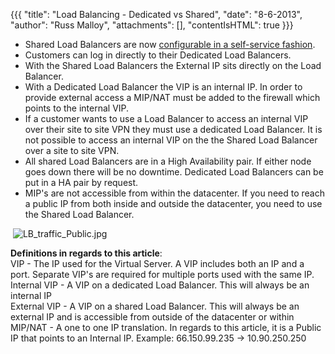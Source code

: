 {{{
  "title": "Load Balancing - Dedicated vs Shared",
  "date": "8-6-2013",
  "author": "Russ Malloy",
  "attachments": [],
  "contentIsHTML": true
}}}

<div>
  <ul>
    <li>Shared Load Balancers are now <a href="http://help.tier3.com/entries/22110695-Creating-a-Self-Service-Load-Balancing-Configuration">configurable in a self-service fashion</a>.</li>
    <li>Customers can log in directly to their Dedicated Load Balancers.</li>
    <li>With the Shared Load Balancers the External IP sits directly on the Load Balancer.</li>
    <li>With a Dedicated Load Balancer the VIP is an internal IP. In order to provide external access a MIP/NAT must be added to the firewall which points to the internal VIP.</li>
    <li>If a customer wants to use a Load Balancer to access an internal VIP over their site to site VPN they must use a dedicated Load Balancer. It is not possible to access an internal VIP on the the Shared Load Balancer over a site to site VPN.</li>
    <li>All shared Load Balancers are in a High Availability pair. If either node goes down there will be no downtime. Dedicated Load Balancers can be put in a HA pair by request.</li>
    <li>MIP's are not accessible from within the datacenter. If you need to reach a public IP from both inside and outside the datacenter, you need to use the Shared Load Balancer.</li>
  </ul>
</div>
<p>&nbsp;<img src="https://t3n.zendesk.com/attachments/token/jqcjpihqeytaf1g/?name=LB+traffic+Public.jpg" alt="LB_traffic_Public.jpg" />
</p>

<p><strong>Definitions in regards to this article</strong>:
  <br />VIP - The IP used for the Virtual Server. A VIP includes both an IP and a port. Separate VIP's are required for multiple ports used with the same IP.
  <br />Internal VIP - A VIP on a dedicated Load Balancer. This will always be an internal IP
  <br />External VIP - A VIP on a shared Load Balancer. This will always be an external IP and is accessible from outside of the datacenter or within
  <br />MIP/NAT - A one to one IP translation. In regards to this article, it is a Public IP that points to an Internal IP. Example: 66.150.99.235 -&gt; 10.90.250.250</p>